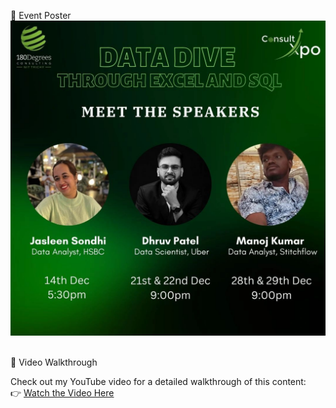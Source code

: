 🚀 Event Poster
</br>
![](Poster.jpeg)
</br>
</br>


🎥 Video Walkthrough

Check out my YouTube video for a detailed walkthrough of this content:
</br>
👉 [Watch the Video Here](https://youtu.be/u-ynfLj1jQs)
